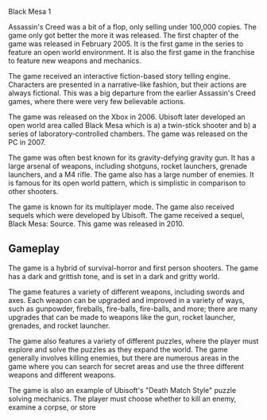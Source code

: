 Black Mesa 1

Assassin's Creed was a bit of a flop, only selling under 100,000 copies. The game only got better the more it was released. The first chapter of the game was released in February 2005. It is the first game in the series to feature an open world environment. It is also the first game in the franchise to feature new weapons and mechanics.

The game received an interactive fiction-based story telling engine. Characters are presented in a narrative-like fashion, but their actions are always fictional. This was a big departure from the earlier Assassin's Creed games, where there were very few believable actions.

The game was released on the Xbox in 2006. Ubisoft later developed an open world area called Black Mesa which is a) a twin-stick shooter and b) a series of laboratory-controlled chambers. The game was released on the PC in 2007.

The game was often best known for its gravity-defying gravity gun. It has a large arsenal of weapons, including shotguns, rocket launchers, grenade launchers, and a M4 rifle. The game also has a large number of enemies. It is famous for its open world pattern, which is simplistic in comparison to other shooters.

The game is known for its multiplayer mode. The game also received sequels which were developed by Ubisoft. The game received a sequel, Black Mesa: Source. This game was released in 2010.

## Gameplay

The game is a hybrid of survival-horror and first person shooters. The game has a dark and grittish tone, and is set in a dark and gritty world.

The game features a variety of different weapons, including swords and axes. Each weapon can be upgraded and improved in a variety of ways, such as gunpowder, fireballs, fire-balls, fire-balls, and more; there are many upgrades that can be made to weapons like the gun, rocket launcher, grenades, and rocket launcher.

The game also features a variety of different puzzles, where the player must explore and solve the puzzles as they expand the world. The game generally involves killing enemies, but there are numerous areas in the game where you can search for secret areas and use the three different weapons and different weapons.

The game is also an example of Ubisoft's "Death Match Style" puzzle solving mechanics. The player must choose whether to kill an enemy, examine a corpse, or store